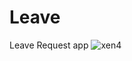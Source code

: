 # Leave
 Leave Request app
![xen4](https://github.com/user-attachments/assets/2834d6b5-0f9a-4c01-bc9e-bc8ab7a05127)
